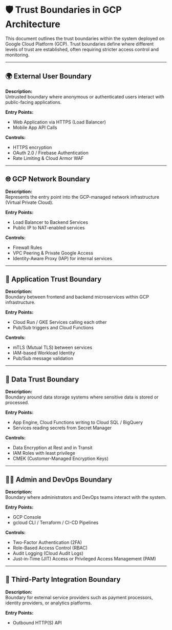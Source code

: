 # 🛡️ Trust Boundaries in GCP Architecture

This document outlines the trust boundaries within the system deployed on Google Cloud Platform (GCP). Trust boundaries define where different levels of trust are established, often requiring stricter access control and monitoring.

---

## 🌍 External User Boundary

**Description:**  
Untrusted boundary where anonymous or authenticated users interact with public-facing applications.

**Entry Points:**  
- Web Application via HTTPS (Load Balancer)
- Mobile App API Calls

**Controls:**  
- HTTPS encryption
- OAuth 2.0 / Firebase Authentication
- Rate Limiting & Cloud Armor WAF

---

## 🌐 GCP Network Boundary

**Description:**  
Represents the entry point into the GCP-managed network infrastructure (Virtual Private Cloud).

**Entry Points:**  
- Load Balancer to Backend Services
- Public IP to NAT-enabled services

**Controls:**  
- Firewall Rules
- VPC Peering & Private Google Access
- Identity-Aware Proxy (IAP) for internal services

---

## 🧠 Application Trust Boundary

**Description:**  
Boundary between frontend and backend microservices within GCP infrastructure.

**Entry Points:**  
- Cloud Run / GKE Services calling each other
- Pub/Sub triggers and Cloud Functions

**Controls:**  
- mTLS (Mutual TLS) between services
- IAM-based Workload Identity
- Pub/Sub message validation

---

## 💾 Data Trust Boundary

**Description:**  
Boundary around data storage systems where sensitive data is stored or processed.

**Entry Points:**  
- App Engine, Cloud Functions writing to Cloud SQL / BigQuery
- Services reading secrets from Secret Manager

**Controls:**  
- Data Encryption at Rest and in Transit
- IAM Roles with least privilege
- CMEK (Customer-Managed Encryption Keys)

---

## 👩‍💼 Admin and DevOps Boundary

**Description:**  
Boundary where administrators and DevOps teams interact with the system.

**Entry Points:**  
- GCP Console
- gcloud CLI / Terraform / CI-CD Pipelines

**Controls:**  
- Two-Factor Authentication (2FA)
- Role-Based Access Control (RBAC)
- Audit Logging (Cloud Audit Logs)
- Just-in-Time (JIT) Access or Privileged Access Management (PAM)

---

## 🤝 Third-Party Integration Boundary

**Description:**  
Boundary for external service providers such as payment processors, identity providers, or analytics platforms.

**Entry Points:**  
- Outbound HTTP(S) API
